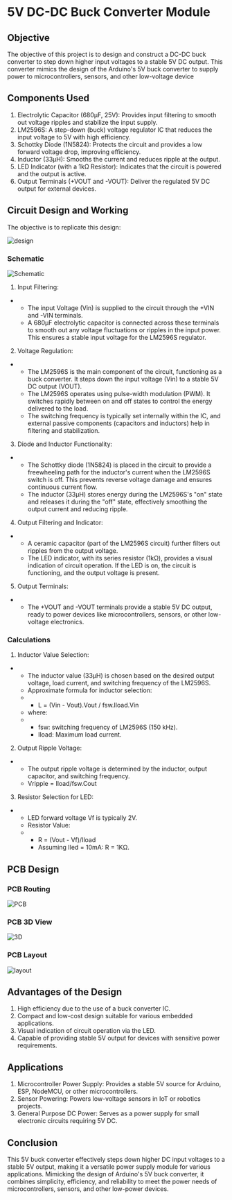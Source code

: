 # 5V DC-DC Buck Converter Module
## Objective
The objective of this project is to design and construct a DC-DC buck converter to step down higher input voltages to a stable 5V DC output. This converter mimics the design of the Arduino's 5V buck converter to supply power to microcontrollers, sensors, and other low-voltage device

## Components Used
1. Electrolytic Capacitor (680µF, 25V): Provides input filtering to smooth out voltage ripples and stabilize the input supply.
2. LM2596S: A step-down (buck) voltage regulator IC that reduces the input voltage to 5V with high efficiency.
3. Schottky Diode (1N5824): Protects the circuit and provides a low forward voltage drop, improving efficiency.
4. Inductor (33µH): Smooths the current and reduces ripple at the output.
5. LED Indicator (with a 1kΩ Resistor): Indicates that the circuit is powered and the output is active.
6. Output Terminals (+VOUT and -VOUT): Deliver the regulated 5V DC output for external devices.

## Circuit Design and Working

The objective is to replicate this design:

![design](5.jpg)

### Schematic

![Schematic](1.png)

1. Input Filtering:
- - The input Voltage (Vin) is supplied to the circuit through the +VIN and -VIN terminals.
  - A 680µF electrolytic capacitor is connected across these terminals to smooth out any voltage fluctuations or ripples in the input power. This ensures a stable input voltage for the LM2596S regulator.
2. Voltage Regulation:
- - The LM2596S is the main component of the circuit, functioning as a buck converter. It steps down the input voltage (Vin) to a stable 5V DC output (VOUT).
  - The LM2596S operates using pulse-width modulation (PWM). It switches rapidly between on and off states to control the energy delivered to the load.
  - The switching frequency is typically set internally within the IC, and external passive components (capacitors and inductors) help in filtering and stabilization.
3. Diode and Inductor Functionality:
- - The Schottky diode (1N5824) is placed in the circuit to provide a freewheeling path for the inductor's current when the LM2596S switch is off. This prevents reverse voltage damage and ensures continuous current flow.
  - The inductor (33µH) stores energy during the LM2596S's "on" state and releases it during the "off" state, effectively smoothing the output current and reducing ripple.
4. Output Filtering and Indicator:
- - A ceramic capacitor (part of the LM2596S circuit) further filters out ripples from the output voltage.
  - The LED indicator, with its series resistor (1kΩ), provides a visual indication of circuit operation. If the LED is on, the circuit is functioning, and the output voltage is present.
5. Output Terminals:
- - The +VOUT and -VOUT terminals provide a stable 5V DC output, ready to power devices like microcontrollers, sensors, or other low-voltage electronics.

### Calculations
1. Inductor Value Selection:
- - The inductor value (33µH) is chosen based on the desired output voltage, load current, and switching frequency of the LM2596S.
  - Approximate formula for inductor selection:
  - - L = (Vin - Vout).Vout / fsw.Iload.Vin
  - where:
  - - fsw: switching frequency of LM2596S (150 kHz).
    - Iload: Maximum load current.
2. Output Ripple Voltage:
- - The output ripple voltage is determined by the inductor, output capacitor, and switching frequency.
  - Vripple = Iload/fsw.Cout
3. Resistor Selection for LED:
- - LED forward voltage Vf is typically 2V.
  - Resistor Value:
  - - R = (Vout - Vf)/Iload
    - Assuming Iled = 10mA: R = 1KΩ.

## PCB Design
### PCB Routing

![PCB](2.png)

### PCB 3D View

![3D](3.png)

### PCB Layout

![layout](4.png)

## Advantages of the Design
1. High efficiency due to the use of a buck converter IC.
2. Compact and low-cost design suitable for various embedded applications.
3. Visual indication of circuit operation via the LED.
4. Capable of providing stable 5V output for devices with sensitive power requirements.

## Applications
1. Microcontroller Power Supply: Provides a stable 5V source for Arduino, ESP, NodeMCU, or other microcontrollers.
2. Sensor Powering: Powers low-voltage sensors in IoT or robotics projects.
3. General Purpose DC Power: Serves as a power supply for small electronic circuits requiring 5V DC.

## Conclusion
This 5V buck converter effectively steps down higher DC input voltages to a stable 5V output, making it a versatile power supply module for various applications. Mimicking the design of Arduino's 5V buck converter, it combines simplicity, efficiency, and reliability to meet the power needs of microcontrollers, sensors, and other low-power devices.


